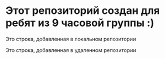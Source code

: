 # Этот репозиторий создан для ребят из 9 часовой группы :)

Это строка, добавленная в локальном репозитории

Это строка, добавленная в удаленном репозитории
